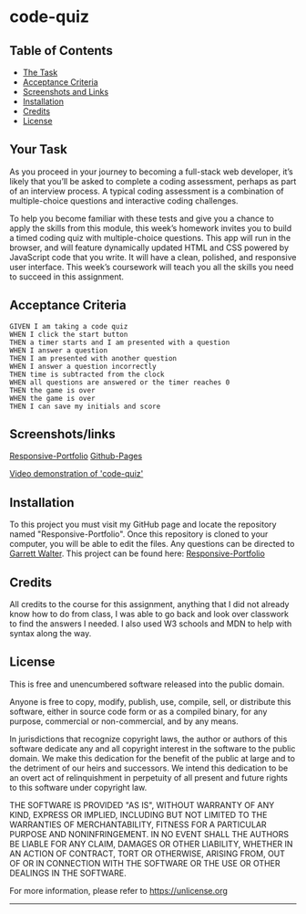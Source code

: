 # code-quiz

## Table of Contents

- [The Task](#the-task)
- [Acceptance Criteria](#acceptance-criteria)
- [Screenshots and Links](#screenshot/links)
- [Installation](#installation)
- [Credits](#credits)
- [License](#license)

## Your Task

As you proceed in your journey to becoming a full-stack web developer, it’s likely that you’ll be asked to complete a coding assessment, perhaps as part of an interview process. A typical coding assessment is a combination of multiple-choice questions and interactive coding challenges. 

To help you become familiar with these tests and give you a chance to apply the skills from this module, this week’s homework invites you to build a timed coding quiz with multiple-choice questions. This app will run in the browser, and will feature dynamically updated HTML and CSS powered by JavaScript code that you write. It will have a clean, polished, and responsive user interface. This week’s coursework will teach you all the skills you need to succeed in this assignment.


## Acceptance Criteria

```
GIVEN I am taking a code quiz
WHEN I click the start button
THEN a timer starts and I am presented with a question
WHEN I answer a question
THEN I am presented with another question
WHEN I answer a question incorrectly
THEN time is subtracted from the clock
WHEN all questions are answered or the timer reaches 0
THEN the game is over
WHEN the game is over
THEN I can save my initials and score
```
## Screenshots/links
[Responsive-Portfolio](https://github.com/garrettwalter/code-quiz)
[Github-Pages](https://garrettwalter.github.io/code-quiz/)

[Video demonstration of 'code-quiz'](https://drive.google.com/file/d/1Up3kF8TU2QlCEqgEOVIVOQqgsNXpJmaN/preview) 


## Installation

To  this project you must visit my GitHub page and locate the repository named "Responsive-Portfolio". Once this repository is cloned to your computer, you will be able to edit the files. Any questions can be directed to [Garrett Walter](mailto:gtwalter150@gmail.com). This project can be found here: [Responsive-Portfolio](https://github.com/garrettwalter/code-quiz)

## Credits

All credits to the course for this assignment, anything that I did not already know how to do from class, I was able to go back and look over classwork to find the answers I needed. I also used W3 schools and MDN to help with syntax along the way.

## License

This is free and unencumbered software released into the public domain.

Anyone is free to copy, modify, publish, use, compile, sell, or
distribute this software, either in source code form or as a compiled
binary, for any purpose, commercial or non-commercial, and by any
means.

In jurisdictions that recognize copyright laws, the author or authors
of this software dedicate any and all copyright interest in the
software to the public domain. We make this dedication for the benefit
of the public at large and to the detriment of our heirs and
successors. We intend this dedication to be an overt act of
relinquishment in perpetuity of all present and future rights to this
software under copyright law.

THE SOFTWARE IS PROVIDED "AS IS", WITHOUT WARRANTY OF ANY KIND,
EXPRESS OR IMPLIED, INCLUDING BUT NOT LIMITED TO THE WARRANTIES OF
MERCHANTABILITY, FITNESS FOR A PARTICULAR PURPOSE AND NONINFRINGEMENT.
IN NO EVENT SHALL THE AUTHORS BE LIABLE FOR ANY CLAIM, DAMAGES OR
OTHER LIABILITY, WHETHER IN AN ACTION OF CONTRACT, TORT OR OTHERWISE,
ARISING FROM, OUT OF OR IN CONNECTION WITH THE SOFTWARE OR THE USE OR
OTHER DEALINGS IN THE SOFTWARE.

For more information, please refer to <https://unlicense.org>

---
